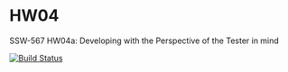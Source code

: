 # HW04
 SSW-567 HW04a: Developing with the Perspective of the Tester in mind

[![Build Status](https://app.travis-ci.com/Emay-Pandarakutty/HW04.svg?branch=HW05a_Mocking)](https://app.travis-ci.com/Emay-Pandarakutty/HW04)
